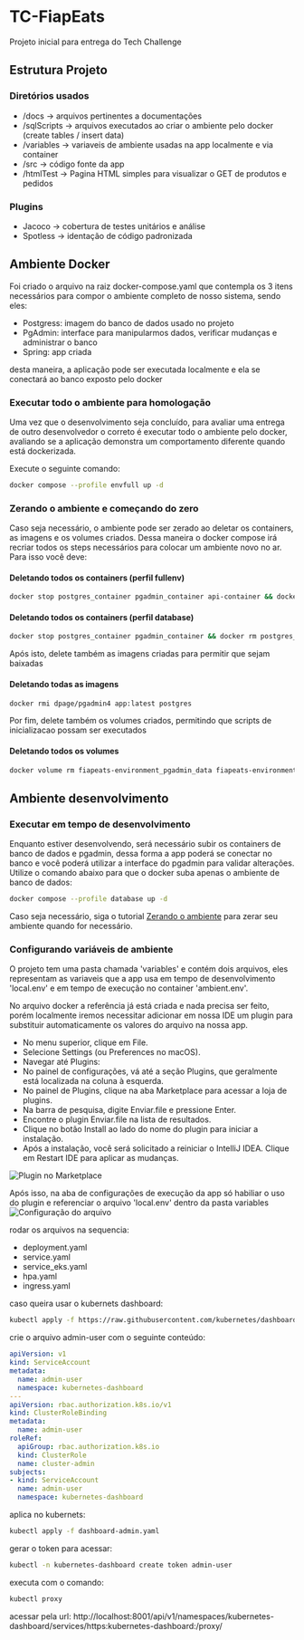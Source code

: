 # TC-FiapEats
Projeto inicial para entrega do Tech Challenge

## Estrutura Projeto

### Diretórios usados
- /docs -> arquivos pertinentes a documentações
- /sqlScripts -> arquivos executados ao criar o ambiente pelo docker (create tables / insert data)
- /variables -> variaveis de ambiente usadas na app localmente e via container
- /src -> código fonte da app
- /htmlTest -> Pagina HTML simples para visualizar o GET de produtos e pedidos

### Plugins
- Jacoco -> cobertura de testes unitários e análise
- Spotless -> identação de código padronizada



## Ambiente Docker

Foi criado o arquivo na raiz docker-compose.yaml que contempla os 3 itens necessários para compor o ambiente completo de nosso sistema, sendo eles:
- Postgress: imagem do banco de dados usado no projeto
- PgAdmin: interface para manipularmos dados, verificar mudanças e administrar o banco
- Spring: app criada

desta maneira, a aplicação pode ser executada localmente e ela se conectará ao banco exposto pelo docker

### Executar todo o ambiente para homologação

Uma vez que o desenvolvimento seja concluído, para avaliar uma entrega de outro desenvolvedor o correto é executar todo o ambiente pelo docker, avaliando se a aplicação demonstra um comportamento diferente quando está dockerizada. 

Execute o seguinte comando:
```bash
docker compose --profile envfull up -d
```

### Zerando o ambiente e começando do zero

Caso seja necessário, o ambiente pode ser zerado ao deletar os containers, as imagens e os volumes criados. Dessa maneira o docker compose irá recriar todos os steps necessários para colocar um ambiente novo no ar. Para isso você deve:

#### Deletando todos os containers (perfil fullenv)
```bash
docker stop postgres_container pgadmin_container api-container && docker rm postgres_container pgadmin_container api-container
```

#### Deletando todos os containers (perfil database)
```bash
docker stop postgres_container pgadmin_container && docker rm postgres_container pgadmin_container
```

Após isto, delete também as imagens criadas para permitir que sejam baixadas

#### Deletando todas as imagens
```bash
docker rmi dpage/pgadmin4 app:latest postgres
```

Por fim, delete também os volumes criados, permitindo que scripts de inicializacao possam ser executados

#### Deletando todos os volumes
```bash
docker volume rm fiapeats-environment_pgadmin_data fiapeats-environment_postgres_data
```

## Ambiente desenvolvimento

### Executar em tempo de desenvolvimento

Enquanto estiver desenvolvendo, será necessário subir os containers de banco de dados e pgadmin, dessa forma a app poderá se conectar no banco e você poderá utilizar a interface do pgadmin para validar alterações. Utilize o comando abaixo para que o docker suba apenas o ambiente de banco de dados:

```bash
docker compose --profile database up -d
```

Caso seja necessário, siga o tutorial [Zerando o ambiente](#Zerando-o-ambiente-e-começando-do-zero) para zerar seu ambiente quando for necessário.

### Configurando variáveis de ambiente

O projeto tem uma pasta chamada 'variables' e contém dois arquivos, eles representam as variaveis que a app usa em tempo de desenvolvimento 'local.env' e em tempo de execução no container 'ambient.env'.

No arquivo docker a referência já está criada e nada precisa ser feito, porém localmente iremos necessitar adicionar em nossa IDE um plugin para substituir automaticamente os valores do arquivo na nossa app.

- No menu superior, clique em File.
- Selecione Settings (ou Preferences no macOS).
- Navegar até Plugins:
- No painel de configurações, vá até a seção Plugins, que geralmente está localizada na coluna à esquerda.
- No painel de Plugins, clique na aba Marketplace para acessar a loja de plugins.
- Na barra de pesquisa, digite Enviar.file e pressione Enter.
- Encontre o plugin Enviar.file na lista de resultados.
- Clique no botão Install ao lado do nome do plugin para iniciar a instalação.
- Após a instalação, você será solicitado a reiniciar o IntelliJ IDEA. Clique em Restart IDE para aplicar as mudanças.

![Plugin no Marketplace](docs/plugin.png)

Após isso, na aba de configurações de execução da app só habiliar o uso do plugin e referenciar o arquivo 'local.env' dentro da pasta variables
![Configuração do arquivo](docs/configure.png)






rodar os arquivos na sequencia:
- deployment.yaml
- service.yaml
- service_eks.yaml
- hpa.yaml
- ingress.yaml

caso queira usar o kubernets dashboard:
```bash
kubectl apply -f https://raw.githubusercontent.com/kubernetes/dashboard/v2.7.0/aio/deploy/recommended.yaml
```

crie o arquivo admin-user com o seguinte conteúdo:
```yaml
apiVersion: v1
kind: ServiceAccount
metadata:
  name: admin-user
  namespace: kubernetes-dashboard
---
apiVersion: rbac.authorization.k8s.io/v1
kind: ClusterRoleBinding
metadata:
  name: admin-user
roleRef:
  apiGroup: rbac.authorization.k8s.io
  kind: ClusterRole
  name: cluster-admin
subjects:
- kind: ServiceAccount
  name: admin-user
  namespace: kubernetes-dashboard
```

aplica no kubernets:

```bash
kubectl apply -f dashboard-admin.yaml
```
gerar o token para acessar:

```bash
kubectl -n kubernetes-dashboard create token admin-user
```

executa com o comando:

```bash
kubectl proxy
```

acessar pela url:
http://localhost:8001/api/v1/namespaces/kubernetes-dashboard/services/https:kubernetes-dashboard:/proxy/
